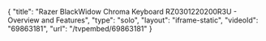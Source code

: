 {
    "title": "Razer BlackWidow Chroma Keyboard RZ0301220200R3U - Overview and Features",
    "type": "solo",
    "layout": "iframe-static",
    "videoId": "69863181",
    "url": "\/tvpembed\/69863181"
}